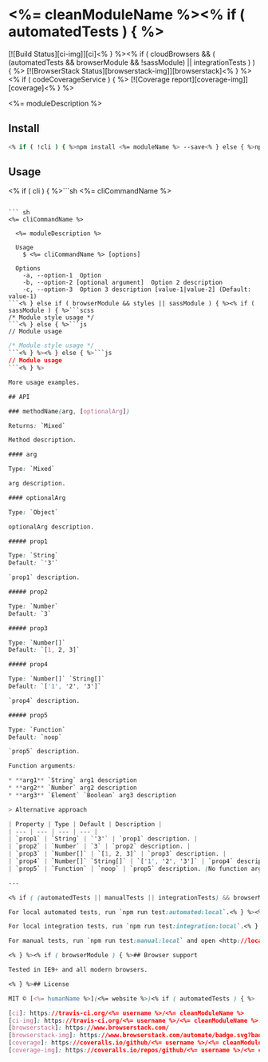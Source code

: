 # <%= cleanModuleName %><% if ( automatedTests ) { %>

[![Build Status][ci-img]][ci]<% } %><% if ( cloudBrowsers && ( (automatedTests && browserModule && !sassModule) || integrationTests ) ) { %> [![BrowserStack Status][browserstack-img]][browserstack]<% } %><% if ( codeCoverageService ) { %> [![Coverage report][coverage-img]][coverage]<% } %>

<%= moduleDescription %>

## Install

```sh
<% if ( !cli ) { %>npm install <%= moduleName %> --save<% } else { %>npm install -g <%= moduleName %><% } %>
```

## Usage

<% if ( cli ) { %>```sh
<%= cliCommandName %>
```

``` sh
<%= cliCommandName %>

  <%= moduleDescription %>

  Usage
    $ <%= cliCommandName %> [options]

  Options
    -a, --option-1  Option
    -b, --option-2 [optional argument]  Option 2 description
    -c, --option-3  Option 3 description [value-1|value-2] (Default: value-1)
```<% } else if ( browserModule && styles || sassModule ) { %><% if ( sassModule ) { %>```scss
/* Module style usage */
```<% } else { %>```js
// Module usage
```

```css
/* Module style usage */
```<% } %><% } else { %>```js
// Module usage
```<% } %>

More usage examples.

## API

### methodName(arg, [optionalArg])

Returns: `Mixed`

Method description.

#### arg

Type: `Mixed`

arg description.

#### optionalArg

Type: `Object`

optionalArg description.

##### prop1

Type: `String`  
Default: `'3'`

`prop1` description.

##### prop2

Type: `Number`  
Default: `3`

##### prop3

Type: `Number[]`  
Default: `[1, 2, 3]`

##### prop4

Type: `Number[]` `String[]`  
Default: `['1', '2', '3']`

`prop4` description.

##### prop5

Type: `Function`  
Default: `noop`

`prop5` description.

Function arguments:

* **arg1** `String` arg1 description
* **arg2** `Number` arg2 description
* **arg3** `Element` `Boolean` arg3 description

> Alternative approach

| Property | Type | Default | Description |
| --- | --- | --- | --- |
| `prop1` | `String` | `'3'` | `prop1` description. |
| `prop2` | `Number` | `3` | `prop2` description. |
| `prop3` | `Number[]` | `[1, 2, 3]` | `prop3` description. |
| `prop4` | `Number[]` `String[]` | `['1', '2', '3']` | `prop4` description. |
| `prop5` | `Function` | `noop` | `prop5` description. (No function arguments description) |

---

<% if ( (automatedTests || manualTests || integrationTests) && browserModule && !sassModule ) { %>## Test<% if ( automatedTests ) { %>

For local automated tests, run `npm run test:automated:local`.<% } %><% if ( integrationTests ) { %>

For local integration tests, run `npm run test:integration:local`.<% } %><% if ( manualTests ) { %>

For manual tests, run `npm run test:manual:local` and open <http://localhost:9000/> in your browser.<% } %>

<% } %><% if ( browserModule ) { %>## Browser support

Tested in IE9+ and all modern browsers.

<% } %>## License

MIT © [<%= humanName %>](<%= website %>)<% if ( automatedTests ) { %>

[ci]: https://travis-ci.org/<%= username %>/<%= cleanModuleName %>
[ci-img]: https://travis-ci.org/<%= username %>/<%= cleanModuleName %>.svg?branch=master<% } %><% if ( cloudBrowsers && ( (automatedTests && browserModule && !sassModule) || integrationTests ) ) { %>
[browserstack]: https://www.browserstack.com/
[browserstack-img]: https://www.browserstack.com/automate/badge.svg?badge_key=<badge_key><% } %><% if ( codeCoverageService ) { %>
[coverage]: https://coveralls.io/github/<%= username %>/<%= cleanModuleName %>?branch=master
[coverage-img]: https://coveralls.io/repos/github/<%= username %>/<%= cleanModuleName %>/badge.svg?branch=master<% } %>
